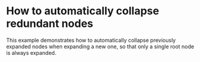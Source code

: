 # How to automatically collapse redundant nodes


<p>This example demonstrates how to automatically collapse previously expanded nodes when expanding a new one, so that only a single root node is always expanded.</p>

<br/>


